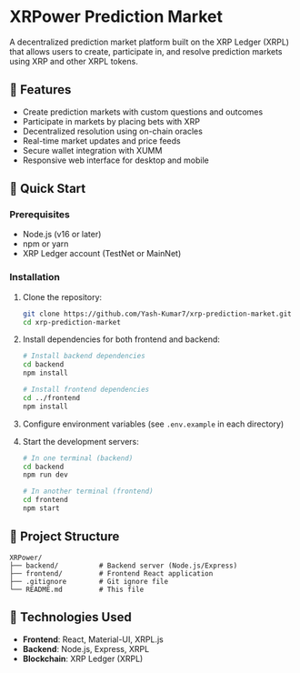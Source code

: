 # XRPower Prediction Market

A decentralized prediction market platform built on the XRP Ledger (XRPL) that allows users to create, participate in, and resolve prediction markets using XRP and other XRPL tokens.

## 🌟 Features

- Create prediction markets with custom questions and outcomes
- Participate in markets by placing bets with XRP
- Decentralized resolution using on-chain oracles
- Real-time market updates and price feeds
- Secure wallet integration with XUMM
- Responsive web interface for desktop and mobile

## 🚀 Quick Start

### Prerequisites

- Node.js (v16 or later)
- npm or yarn
- XRP Ledger account (TestNet or MainNet)

### Installation

1. Clone the repository:
   ```bash
   git clone https://github.com/Yash-Kumar7/xrp-prediction-market.git
   cd xrp-prediction-market
   ```

2. Install dependencies for both frontend and backend:
   ```bash
   # Install backend dependencies
   cd backend
   npm install
   
   # Install frontend dependencies
   cd ../frontend
   npm install
   ```

3. Configure environment variables (see `.env.example` in each directory)

4. Start the development servers:
   ```bash
   # In one terminal (backend)
   cd backend
   npm run dev
   
   # In another terminal (frontend)
   cd frontend
   npm start
   ```

## 📁 Project Structure

```
XRPower/
├── backend/          # Backend server (Node.js/Express)
├── frontend/         # Frontend React application
├── .gitignore        # Git ignore file
└── README.md         # This file
```

## 🔧 Technologies Used

- **Frontend**: React, Material-UI, XRPL.js
- **Backend**: Node.js, Express, XRPL
- **Blockchain**: XRP Ledger (XRPL)